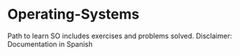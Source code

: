 # Operating-Systems
Path to learn SO includes exercises and problems solved. Disclaimer: Documentation in Spanish
